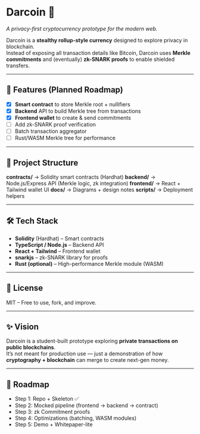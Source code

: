 # Darcoin 💠
*A privacy-first cryptocurrency prototype for the modern web.*

Darcoin is a **stealthy rollup-style currency** designed to explore privacy in blockchain.  
Instead of exposing all transaction details like Bitcoin, Darcoin uses **Merkle commitments** and (eventually) **zk-SNARK proofs** to enable shielded transfers.

---

## 🚀 Features (Planned Roadmap)
- [x] **Smart contract** to store Merkle root + nullifiers
- [x] **Backend** API to build Merkle tree from transactions
- [x] **Frontend wallet** to create & send commitments
- [ ] Add zk-SNARK proof verification
- [ ] Batch transaction aggregator
- [ ] Rust/WASM Merkle tree for performance

---

## 📂 Project Structure
**contracts/** → Solidity smart contracts (Hardhat)
**backend/** → Node.js/Express API (Merkle logic, zk integration)
**frontend/** → React + Tailwind wallet UI
**docs/** → Diagrams + design notes
**scripts/** → Deployment helpers

---

## 🛠 Tech Stack
- **Solidity** (Hardhat) – Smart contracts
- **TypeScript / Node.js** – Backend API
- **React + Tailwind** – Frontend wallet
- **snarkjs** – zk-SNARK library for proofs
- **Rust (optional)** – High-performance Merkle module (WASM)

---

## 📜 License
MIT – Free to use, fork, and improve.

---

## ✨ Vision
Darcoin is a student-built prototype exploring **private transactions on public blockchains**.  
It’s not meant for production use — just a demonstration of how **cryptography + blockchain** can merge to create next-gen money.

---

## 🔮 Roadmap
- Step 1: Repo + Skeleton ✅
- Step 2: Mocked pipeline (frontend → backend → contract)
- Step 3: zk Commitment proofs
- Step 4: Optimizations (batching, WASM modules)
- Step 5: Demo + Whitepaper-lite
